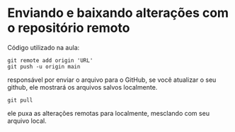 # Enviando e baixando alterações com o repositório remoto
Código utilizado na aula:
````
git remote add origin 'URL'
git push -u origin main
````
responsável por enviar o arquivo para o GitHub, se você atualizar o seu github, ele mostrará os arquivos salvos localmente.
````
git pull
````
ele puxa as alterações remotas para localmente, mesclando com seu arquivo local.
